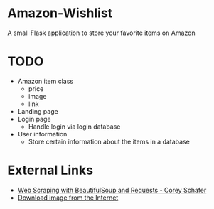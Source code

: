 # Amazon-Wishlist

A small Flask application to store your favorite items on Amazon

# TODO

- Amazon item class
	- price
	- image
	- link
- Landing page
- Login page
	- Handle login via login database
- User information
	- Store certain information about the items in a database



# External Links

- [Web Scraping with BeautifulSoup and Requests - Corey Schafer](https://www.youtube.com/watch?v=ng2o98k983k)
- [Download image from the Internet](https://stackoverflow.com/questions/7243750/download-file-from-web-in-python-3)

